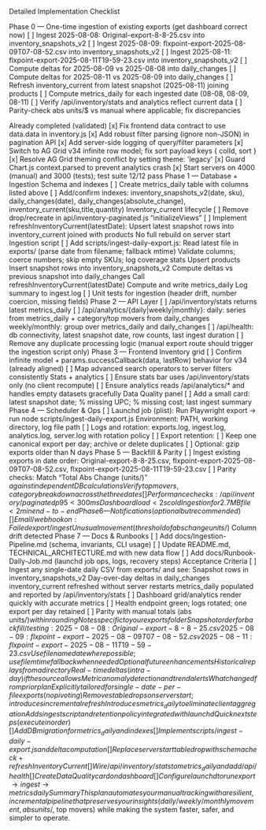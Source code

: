 Detailed Implementation Checklist

Phase 0 — One-time ingestion of existing exports (get dashboard correct now)
[ ] Ingest 2025-08-08: Original-export-8-8-25.csv into inventory_snapshots_v2
[ ] Ingest 2025-08-09: flxpoint-export-2025-08-09T07-08-52.csv into inventory_snapshots_v2
[ ] Ingest 2025-08-11: flxpoint-export-2025-08-11T19-59-23.csv into inventory_snapshots_v2
[ ] Compute deltas for 2025-08-09 vs 2025-08-08 into daily_changes
[ ] Compute deltas for 2025-08-11 vs 2025-08-09 into daily_changes
[ ] Refresh inventory_current from latest snapshot (2025-08-11) joining products
[ ] Compute metrics_daily for each ingested date (08-08, 08-09, 08-11)
[ ] Verify /api/inventory/stats and analytics reflect current data
[ ] Parity-check abs units/$ vs manual where applicable; fix discrepancies

Already completed (validated)
[x] Fix frontend data contract to use data.data in inventory.js
[x] Add robust filter parsing (ignore non-JSON) in pagination API
[x] Add server-side logging of query/filter parameters
[x] Switch to AG Grid v34 infinite row model; fix sort payload keys { colId, sort }
[x] Resolve AG Grid theming conflict by setting theme: 'legacy'
[x] Guard Chart.js context.parsed to prevent analytics crash
[x] Start servers on 4000 (manual) and 3000 (tests); test suite 12/12 pass
Phase 1 — Database + Ingestion
Schema and indexes
[ ] Create metrics_daily table with columns listed above
[ ] Add/confirm indexes:
inventory_snapshots_v2(date, sku), daily_changes(date), daily_changes(absolute_change), inventory_current(sku,title,quantity)
Inventory_current lifecycle
[ ] Remove drop/recreate in api/inventory-paginated.js “initializeViews”
[ ] Implement refreshInventoryCurrent(latestDate):
Upsert latest snapshot rows into inventory_current joined with products
No full rebuild on server start
Ingestion script
[ ] Add scripts/ingest-daily-export.js:
Read latest file in exports/ (parse date from filename; fallback mtime)
Validate columns; coerce numbers; skip empty SKUs; log coverage stats
Upsert products
Insert snapshot rows into inventory_snapshots_v2
Compute deltas vs previous snapshot into daily_changes
Call refreshInventoryCurrent(latestDate)
Compute and write metrics_daily
Log summary to ingest.log
[ ] Unit tests for ingestion (header drift, number coercion, missing fields)
Phase 2 — API Layer
[ ] /api/inventory/stats returns latest metrics_daily
[ ] /api/analytics/{daily|weekly|monthly}:
daily: series from metrics_daily + category/top movers from daily_changes
weekly/monthly: group over metrics_daily and daily_changes
[ ] /api/health: db connectivity, latest snapshot date, row counts, last ingest duration
[ ] Remove any duplicate processing logic (manual export route should trigger the ingestion script only)
Phase 3 — Frontend
Inventory grid
[ ] Confirm infinite model + params.successCallback(data, lastRow) behavior for v34 (already aligned)
[ ] Map advanced search operators to server filters consistently
Stats + analytics
[ ] Ensure stats bar uses /api/inventory/stats only (no client recompute)
[ ] Ensure analytics reads /api/analytics/* and handles empty datasets gracefully
Data Quality panel
[ ] Add a small card: latest snapshot date; % missing UPC; % missing cost; last ingest summary
Phase 4 — Scheduler & Ops
[ ] Launchd job (plist):
Run Playwright export → run node scripts/ingest-daily-export.js
Environment: PATH, working directory, log file path
[ ] Logs and rotation:
exports.log, ingest.log, analytics.log, server.log with rotation policy
[ ] Export retention:
[ ] Keep one canonical export per day; archive or delete duplicates
[ ] Optional: gzip exports older than N days
Phase 5 — Backfill & Parity
[ ] Ingest existing exports in date order:
Original-export-8-8-25.csv, flxpoint-export-2025-08-09T07-08-52.csv, flxpoint-export-2025-08-11T19-59-23.csv
[ ] Parity checks:
Match “Total Abs Change (units/$)” against independent DB calculations
Verify top movers, category breakdown across the three dates
[ ] Performance checks:
/api/inventory/paginated p95 < 300ms
Dashboard load < 2s cold
Ingestion for 2.7MB file < 2 min end-to-end
Phase 6 — Notifications (optional but recommended)
[ ] Email/webhook on:
Failed export/ingest
Unusual movement (threshold of abs change units/$)
Column drift detected
Phase 7 — Docs & Runbooks
[ ] Add docs/Ingestion-Pipeline.md (schema, invariants, CLI usage)
[ ] Update README.md, TECHNICAL_ARCHITECTURE.md with new data flow
[ ] Add docs/Runbook-Daily-Job.md (launchd job ops, logs, recovery steps)
Acceptance Criteria
[ ] Ingest any single-date daily CSV from exports/ and see:
Snapshot rows in inventory_snapshots_v2
Day-over-day deltas in daily_changes
inventory_current refreshed without server restarts
metrics_daily populated and reported by /api/inventory/stats
[ ] Dashboard grid/analytics render quickly with accurate metrics
[ ] Health endpoint green; logs rotated; one export per day retained
[ ] Parity with manual totals (abs units/$) within rounding
Notes specific to your exports folder
Snapshot order for backfill/testing:
2025-08-08: Original-export-8-8-25.csv
2025-08-09: flxpoint-export-2025-08-09T07-08-52.csv
2025-08-11: flxpoint-export-2025-08-11T19-59-23.csv
Use filename date where possible; use file mtime fallback when needed
Optional future enhancements
Historical replays from a directory
Real-time deltas (intra-day) if the source allows
Metric anomaly detection and trend alerts
What changed from prior plan
Explicitly tailored for single-date-per-file exports (no pivoting)
Removes table drops on server start; introduces incremental refresh
Introduces metrics_daily to eliminate client aggregation
Adds ingest script and retention policy integrated with launchd
Quick next steps (execute in order)
[ ] Add DB migration for metrics_daily and indexes
[ ] Implement scripts/ingest-daily-export.js and delta computation
[ ] Replace server start table drop with schema check + refreshInventoryCurrent
[ ] Wire /api/inventory/stats to metrics_daily and add /api/health
[ ] Create Data Quality card on dashboard
[ ] Configure launchd to run export → ingest → metrics daily
Summary
This plan automates your manual tracking with a resilient, incremental pipeline that preserves your insights (daily/weekly/monthly movement, abs units/$, top movers) while making the system faster, safer, and simpler to operate.